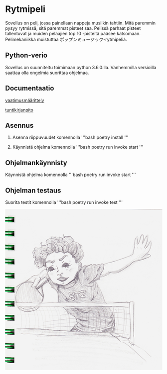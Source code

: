 # Rytmipeli

Sovellus on peli, jossa painellaan nappeja musiikin tahtiin. Mitä paremmin pysyy rytmissä, sitä paremmat pisteet saa. Pelissä parhaat pisteet tallentuvat ja muiden pelaajien top 10 -pisteitä pääsee katsomaan. Pelimekaniikka muistuttaa ポップンミュージック-rytmipeliä.

## Python-verio
Sovellus on suunniteltu toimimaan python 3.6.0:lla. Vanhemmilla versioilla saattaa olla ongelmia suorittaa ohjelmaa.

## Documentaatio 
[vaatimusmäärittely](/dokumentaatio/vaatimusmaarittely.md)

[tuntikirjanpito](/dokumentaatio/tuntikirjanpito.md)

## Asennus
1. Asenna riippuvuudet komennolla
'''bash
poetry install
'''

2. Käynnistä ohjelma komennolla
'''bash
poetry run invoke start
'''

## Ohjelmankäynnisty
Käynnistä ohjelma komennolla
'''bash
poetry run invoke start
'''

## Ohjelman testaus
Suorita testit komennolla
'''bash
poetry run invoke test
'''

![kuva: betazoid alien pelaa pingistä](/data/graphics/pingis.jpg)
